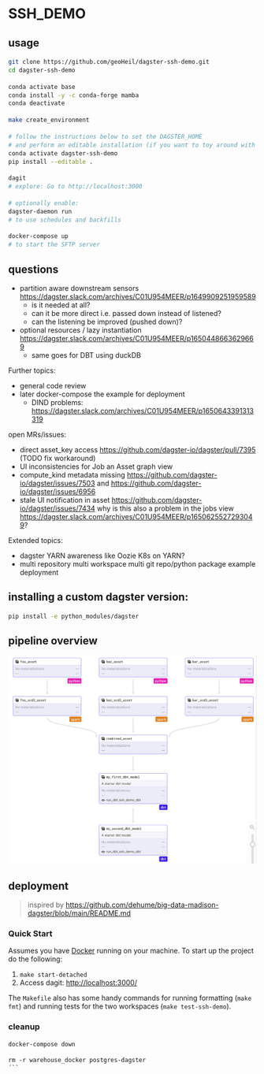 # SSH_DEMO

## usage

```bash
git clone https://github.com/geoHeil/dagster-ssh-demo.git
cd dagster-ssh-demo

conda activate base
conda install -y -c conda-forge mamba
conda deactivate

make create_environment

# follow the instructions below to set the DAGSTER_HOME
# and perform an editable installation (if you want to toy around with this dummy pipeline)
conda activate dagster-ssh-demo
pip install --editable .

dagit
# explore: Go to http://localhost:3000

# optionally enable:
dagster-daemon run
# to use schedules and backfills

docker-compose up
# to start the SFTP server
```

## questions

- partition aware downstream sensors https://dagster.slack.com/archives/C01U954MEER/p1649909251959589
  - is it needed at all?
  - can it be more direct i.e. passed down instead of listened?
  - can the listening be improved (pushed down)?
- optional resources / lazy instantiation https://dagster.slack.com/archives/C01U954MEER/p1650448663629669
  - same goes for DBT using duckDB


Further topics:
- general code review
- later docker-compose the example for deployment
  - DIND problems: https://dagster.slack.com/archives/C01U954MEER/p1650643391313319

open MRs/issues:
 - direct asset_key access https://github.com/dagster-io/dagster/pull/7395 (TODO fix workaround)
 - UI inconsistencies for Job an Asset graph view
  - compute_kind metadata missing https://github.com/dagster-io/dagster/issues/7503 and https://github.com/dagster-io/dagster/issues/6956
  - stale UI notification in asset https://github.com/dagster-io/dagster/issues/7434 why is this also a problem in the jobs view https://dagster.slack.com/archives/C01U954MEER/p1650625527293049?
  

 Extended topics:
 - dagster YARN awareness like Oozie K8s on YARN?
 - multi repository multi workspace multi git repo/python package example deployment


## installing a custom dagster version:

```bash
pip install -e python_modules/dagster
```

## pipeline overview

![pipeline overview](img/pipeline.png)


## deployment 

> inspired by https://github.com/dehume/big-data-madison-dagster/blob/main/README.md

### Quick Start
Assumes you have [Docker](https://www.docker.com/) running on your machine. To start up the project do the following:

1. `make start-detached`
2. Access dagit: [http://localhost:3000/](http://localhost:3000/)

The `Makefile` also has some handy commands for running formatting (`make fmt`) and running tests for the two workspaces (`make test-ssh-demo`).



### cleanup

```
docker-compose down

rm -r warehouse_docker postgres-dagster
´``

